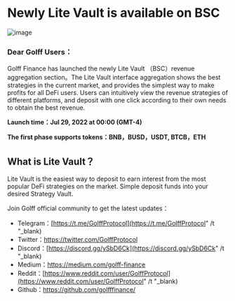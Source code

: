 # Newly Lite Vault is available on BSC

![image](https://docs.golff.com/blog/page/vault.png)

### Dear Golff Users：

Golff Finance has launched the newly Lite Vault （BSC）revenue aggregation section。The Lite Vault interface aggregation shows the best strategies in the current market, and provides the simplest way to make profits for all DeFi users. Users can intuitively view the revenue strategies of different platforms, and deposit with one click according to their own needs to obtain the best revenue.

**Launch time：Jul 29, 2022 at 00:00 (GMT-4)**

**The first phase supports tokens：BNB，BUSD，USDT, BTCB，ETH**

## What is Lite Vault？

Lite Vault is the easiest way to deposit to earn interest from the most popular DeFi strategies on the market. Simple deposit funds into your desired Strategy Vault.

Join Golff official community to get the latest updates：

- Telegram：[https://t.me/GolffProtocol](https://t.me/GolffProtocol" /t "_blank)
- Twitter：https://twitter.com/GolffProtocol
- Discord：[https://discord.gg/ySbD6Ck](https://discord.gg/ySbD6Ck" /t "_blank)
- Medium：https://medium.com/golff-finance
- Reddit：[https://www.reddit.com/user/GolffProtocol](https://www.reddit.com/user/GolffProtocol" /t "_blank)
- Github：https://github.com/golfffinance/